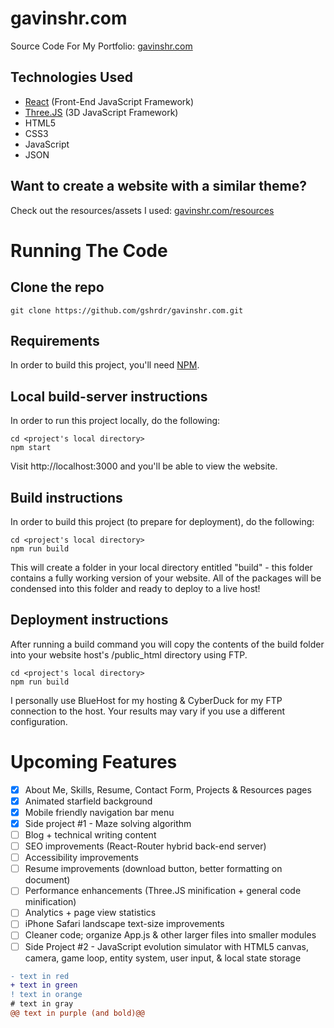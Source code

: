 # gavinshr.com
Source Code For My Portfolio: [gavinshr.com](https://gavinshr.com)  

## Technologies Used
- [React](https://reactjs.org) (Front-End JavaScript Framework)
- [Three.JS](https://github.com/mrdoob/three.js/) (3D JavaScript Framework)
- HTML5
- CSS3
- JavaScript
- JSON

## Want to create a website with a similar theme?
Check out the resources/assets I used: [gavinshr.com/resources](https://gavinshr.com/resources)

# Running The Code

## Clone the repo
`git clone https://github.com/gshrdr/gavinshr.com.git`

## Requirements
In order to build this project, you'll need [NPM](https://www.npmjs.com).

## Local build-server instructions
In order to run this project locally, do the following:

```
cd <project's local directory>
npm start
```

Visit http://localhost:3000 and you'll be able to view the website.

## Build instructions
In order to build this project (to prepare for deployment), do the following:

```
cd <project's local directory>
npm run build
```

This will create a folder in your local directory entitled "build" - this folder contains a fully working version of your website.
All of the packages will be condensed into this folder and ready to deploy to a live host!

## Deployment instructions
After running a build command you will copy the contents of the build folder into your website host's /public_html directory using FTP.

```
cd <project's local directory>
npm run build
```

I personally use BlueHost for my hosting & CyberDuck for my FTP connection to the host. Your results may vary if you use a different configuration.

# Upcoming Features

- [x] About Me, Skills, Resume, Contact Form, Projects & Resources pages
- [x] Animated starfield background
- [x] Mobile friendly navigation bar menu
- [x] Side project #1 - Maze solving algorithm    
- [ ] Blog + technical writing content 
- [ ] SEO improvements (React-Router hybrid back-end server)
- [ ] Accessibility improvements
- [ ] Resume improvements (download button, better formatting on document)
- [ ] Performance enhancements (Three.JS minification + general code minification)
- [ ] Analytics + page view statistics
- [ ] iPhone Safari landscape text-size improvements
- [ ] Cleaner code; organize App.js & other larger files into smaller modules
- [ ] Side Project #2 - JavaScript evolution simulator with HTML5 canvas, camera, game loop, entity system, user input, & local state storage

```diff
- text in red
+ text in green
! text in orange
# text in gray
@@ text in purple (and bold)@@
```

